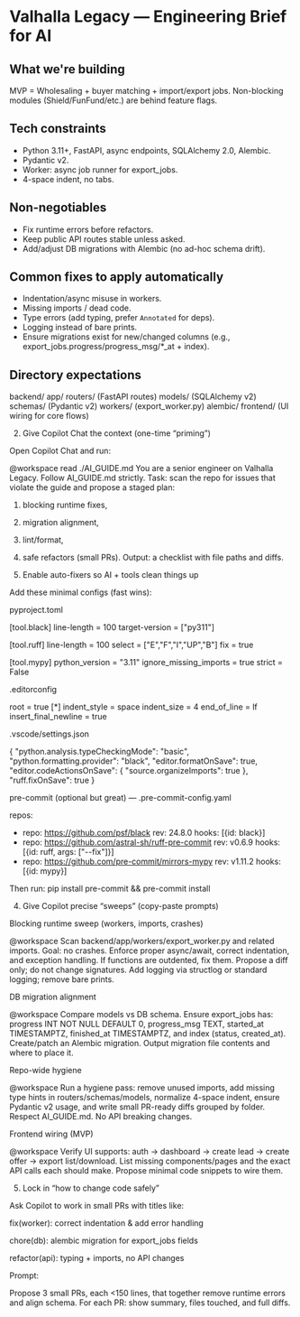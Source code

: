 # Valhalla Legacy — Engineering Brief for AI

## What we're building
MVP = Wholesaling + buyer matching + import/export jobs. Non-blocking modules (Shield/FunFund/etc.) are behind feature flags.

## Tech constraints
- Python 3.11+, FastAPI, async endpoints, SQLAlchemy 2.0, Alembic.
- Pydantic v2.
- Worker: async job runner for export_jobs.
- 4-space indent, no tabs.

## Non-negotiables
- Fix runtime errors before refactors.
- Keep public API routes stable unless asked.
- Add/adjust DB migrations with Alembic (no ad-hoc schema drift).

## Common fixes to apply automatically
- Indentation/async misuse in workers.
- Missing imports / dead code.
- Type errors (add typing, prefer `Annotated` for deps).
- Logging instead of bare prints.
- Ensure migrations exist for new/changed columns (e.g., export_jobs.progress/progress_msg/*_at + index).

## Directory expectations
backend/
  app/
    routers/ (FastAPI routes)
    models/  (SQLAlchemy v2)
    schemas/ (Pydantic v2)
    workers/ (export_worker.py)
  alembic/
frontend/ (UI wiring for core flows)

2) Give Copilot Chat the context (one-time “priming”)

Open Copilot Chat and run:

@workspace read ./AI_GUIDE.md
You are a senior engineer on Valhalla Legacy. Follow AI_GUIDE.md strictly. 
Task: scan the repo for issues that violate the guide and propose a staged plan:
1) blocking runtime fixes,
2) migration alignment,
3) lint/format,
4) safe refactors (small PRs).
Output: a checklist with file paths and diffs.

3) Enable auto-fixers so AI + tools clean things up

Add these minimal configs (fast wins):

pyproject.toml

[tool.black]
line-length = 100
target-version = ["py311"]

[tool.ruff]
line-length = 100
select = ["E","F","I","UP","B"]
fix = true

[tool.mypy]
python_version = "3.11"
ignore_missing_imports = true
strict = False


.editorconfig

root = true
[*]
indent_style = space
indent_size = 4
end_of_line = lf
insert_final_newline = true


.vscode/settings.json

{
  "python.analysis.typeCheckingMode": "basic",
  "python.formatting.provider": "black",
  "editor.formatOnSave": true,
  "editor.codeActionsOnSave": {
    "source.organizeImports": true
  },
  "ruff.fixOnSave": true
}


pre-commit (optional but great) — .pre-commit-config.yaml

repos:
  - repo: https://github.com/psf/black
    rev: 24.8.0
    hooks: [{id: black}]
  - repo: https://github.com/astral-sh/ruff-pre-commit
    rev: v0.6.9
    hooks: [{id: ruff, args: ["--fix"]}]
  - repo: https://github.com/pre-commit/mirrors-mypy
    rev: v1.11.2
    hooks: [{id: mypy}]


Then run: pip install pre-commit && pre-commit install

4) Give Copilot precise “sweeps” (copy-paste prompts)

Blocking runtime sweep (workers, imports, crashes)

@workspace
Scan backend/app/workers/export_worker.py and related imports. 
Goal: no crashes. Enforce proper async/await, correct indentation, and exception handling.
If functions are outdented, fix them. Propose a diff only; do not change signatures.
Add logging via structlog or standard logging; remove bare prints.


DB migration alignment

@workspace
Compare models vs DB schema. Ensure export_jobs has:
progress INT NOT NULL DEFAULT 0,
progress_msg TEXT,
started_at TIMESTAMPTZ,
finished_at TIMESTAMPTZ,
and index (status, created_at).
Create/patch an Alembic migration. Output migration file contents and where to place it.


Repo-wide hygiene

@workspace
Run a hygiene pass: remove unused imports, add missing type hints in routers/schemas/models, 
normalize 4-space indent, ensure Pydantic v2 usage, and write small PR-ready diffs grouped by folder.
Respect AI_GUIDE.md. No API breaking changes.


Frontend wiring (MVP)

@workspace
Verify UI supports: auth → dashboard → create lead → create offer → export list/download.
List missing components/pages and the exact API calls each should make.
Propose minimal code snippets to wire them.

5) Lock in “how to change code safely”

Ask Copilot to work in small PRs with titles like:

fix(worker): correct indentation & add error handling

chore(db): alembic migration for export_jobs fields

refactor(api): typing + imports, no API changes

Prompt:

Propose 3 small PRs, each <150 lines, that together remove runtime errors and align schema.
For each PR: show summary, files touched, and full diffs.
